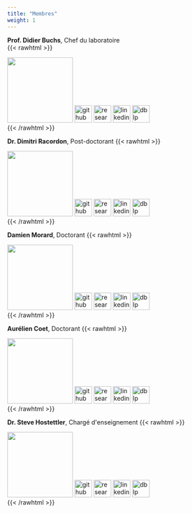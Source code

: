 ```yaml
---
title: "Membres"
weight: 1
---
```


**Prof. Didier Buchs**, Chef du laboratoire  
{{< rawhtml >}}
<div>
  <img src="https://cui-unige.github.io/team-smv/didier-buchs.jpeg" width="150" style="margin: 0px auto;">
  <div style="display: inline-block;">
    <a href="https://github.com/didierbuchs"><img src="https://cui-unige.github.io/team-smv/github.svg" width="40" title="github" style="border: 0px; border-radius: 0px; box-shadow: 0px 0px;"></a>
  </div>
  <div style="display: inline-block;">
    <a href="https://www.researchgate.net/profile/Didier_Buchs"><img src="https://cui-unige.github.io/team-smv/researchgate.svg" width="40" title="researchgate" style="border: 0px; border-radius: 0px; box-shadow: 0px 0px;"></a>
  </div>
  <div style="display: inline-block;">
    <a href="https://ch.linkedin.com/in/didier-buchs-465bb09"><img src="https://cui-unige.github.io/team-smv/linkedin.svg" width="40" title="linkedin" style="border: 0px; border-radius: 0px; box-shadow: 0px 0px;"></a>
  </div>
  <div style="display: inline-block;">
    <a href="http://dblp.uni-trier.de/pers/hd/b/Buchs:Didier"><img src="https://cui-unige.github.io/team-smv/dblp.svg" width="40" title="dblp" style="border: 0px; border-radius: 0px; box-shadow: 0px 0px;"></a>
  </div>
</div>
{{< /rawhtml >}}

**Dr. Dimitri Racordon**, Post-doctorant
{{< rawhtml >}}
<div>
  <img src="https://cui-unige.github.io/team-smv/dimitri-racordon.jpeg" width="150" style="margin: 0px auto;">
  <div style="display: inline-block;">
    <a href="https://github.com/kyouko-taiga"><img src="https://cui-unige.github.io/team-smv/github.svg" width="40" title="github" style="border: 0px; border-radius: 0px; box-shadow: 0px 0px;"></a>
  </div>
  <div style="display: inline-block;">
    <a href="https://www.researchgate.net/profile/Dimitri_Racordon"><img src="https://cui-unige.github.io/team-smv/researchgate.svg" width="40" title="researchgate" style="border: 0px; border-radius: 0px; box-shadow: 0px 0px;"></a>
  </div>
  <div style="display: inline-block;">
    <a href="https://www.linkedin.com/in/dimitri-racordon-830972104"><img src="https://cui-unige.github.io/team-smv/linkedin.svg" width="40" title="linkedin" style="border: 0px; border-radius: 0px; box-shadow: 0px 0px;"></a>
  </div>
  <div style="display: inline-block;">
    <a href="http://dblp.uni-trier.de/pers/hd/r/Racordon:Dimitri"><img src="https://cui-unige.github.io/team-smv/dblp.svg" width="40" title="dblp" style="border: 0px; border-radius: 0px; box-shadow: 0px 0px;"></a>
  </div>
</div>
{{< /rawhtml >}}

**Damien Morard**, Doctorant
{{< rawhtml >}}
<div>
  <img src="https://cui-unige.github.io/team-smv/damien-morard.jpeg" width="150" style="margin: 0px auto;">
  <div style="display: inline-block;">
    <a href="https://github.com/damdamo"><img src="https://cui-unige.github.io/team-smv/github.svg" width="40" title="github" style="border: 0px; border-radius: 0px; box-shadow: 0px 0px;"></a>
  </div>
  <div style="display: inline-block;">
    <a href="https://www.researchgate.net/profile/Damien_Morard"><img src="https://cui-unige.github.io/team-smv/researchgate.svg" width="40" title="researchgate" style="border: 0px; border-radius: 0px; box-shadow: 0px 0px;"></a>
  </div>
  <div style="display: inline-block;">
    <a href="https://www.linkedin.com/in/damienmorard"><img src="https://cui-unige.github.io/team-smv/linkedin.svg" width="40" title="linkedin" style="border: 0px; border-radius: 0px; box-shadow: 0px 0px;"></a>
  </div>
  <div style="display: inline-block;">
    <a href="http://dblp.uni-trier.de/pers/hd/m/Morard:Damien"><img src="https://cui-unige.github.io/team-smv/dblp.svg" width="40" title="dblp" style="border: 0px; border-radius: 0px; box-shadow: 0px 0px;"></a>
  </div>
</div>
{{< /rawhtml >}}

**Aurélien Coet**, Doctorant
{{< rawhtml >}}
<div>
  <img src="https://cui-unige.github.io/team-smv/aurelien-coet.png" width="150" style="margin: 0px auto;">
  <div style="display: inline-block;">
    <a href="https://github.com/coetaur0"><img src="https://cui-unige.github.io/team-smv/github.svg" width="40" title="github" style="border: 0px; border-radius: 0px; box-shadow: 0px 0px;"></a>
  </div>
  <div style="display: inline-block;">
    <a href="https://www.researchgate.net/profile/Aurelien_Coet"><img src="https://cui-unige.github.io/team-smv/researchgate.svg" width="40" title="researchgate" style="border: 0px; border-radius: 0px; box-shadow: 0px 0px;"></a>
  </div>
  <div style="display: inline-block;">
    <a href="https://www.linkedin.com/in/aurélien-coet-a13314185"><img src="https://cui-unige.github.io/team-smv/linkedin.svg" width="40" title="linkedin" style="border: 0px; border-radius: 0px; box-shadow: 0px 0px;"></a>
  </div>
  <div style="display: inline-block;">
    <a href="https://dblp.uni-trier.de/pid/229/9117.html"><img src="https://cui-unige.github.io/team-smv/dblp.svg" width="40" title="dblp" style="border: 0px; border-radius: 0px; box-shadow: 0px 0px;"></a>
  </div>
</div>
{{< /rawhtml >}}

**Dr. Steve Hostettler**, Chargé d'enseignement
{{< rawhtml >}}
<div>
  <img src="../steve-hostettler.jpg" width="150" style="margin: 0px auto;">
  <div style="display: inline-block;">
    <a href="https://github.com/hostettler"><img src="../github.svg" width="40" title="github" style="border: 0px; border-radius: 0px; box-shadow: 0px 0px;"></a>
  </div>
  <div style="display: inline-block;">
    <a href="https://www.researchgate.net/profile/Steve_Hostettler"><img src="../researchgate.svg" width="40" title="researchgate" style="border: 0px; border-radius: 0px; box-shadow: 0px 0px;"></a>
  </div>
  <div style="display: inline-block;">
    <a href="https://www.linkedin.com/in/stevehostettler/"><img src="../linkedin.svg" width="40" title="linkedin" style="border: 0px; border-radius: 0px; box-shadow: 0px 0px;"></a>
  </div>
  <div style="display: inline-block;">
    <a href="http://dblp.uni-trier.de/pers/hd/h/Hostettler:Steve"><img src="../dblp.svg" width="40" title="dblp" style="border: 0px; border-radius: 0px; box-shadow: 0px 0px;"></a>
  </div>
</div>
{{< /rawhtml >}}